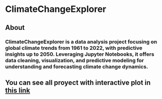 # ClimateChangeExplorer
## About
### ClimateChangeExplorer is a data analysis project focusing on global climate trends from 1961 to 2022, with predictive insights up to 2050. Leveraging Jupyter Notebooks, it offers data cleaning, visualization, and predictive modeling for understanding and forecasting climate change dynamics.
## You can see all proyect with interactive plot in [this link](https://nbviewer.org/github/PetrongariYanina/ClimateChangeExplorer/blob/main/ClimateChangeExplorer.html)

